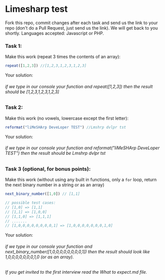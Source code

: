 # Limesharp test

Fork this repo, commit changes after each task and send us the link to your repo (don't do a Pull Request, just send us the link).
We will get back to you shortly. 
Languages accepted: Javascript or PHP. 

### Task 1: 
Make this work (repeat 3 times the contents of an array):
```javascript
repeat([1,2,3]) //[1,2,3,1,2,3,1,2,3]
```
Your solution:

###### if we type in our console your function and repeat([1,2,3]) then the result should be [1,2,3,1,2,3,1,2,3] 

### Task 2:
Make this work (no vowels, lowercase except the first letter):
```javascript
reformat("liMeSHArp DeveLoper TEST") //Lmshrp dvlpr tst
```
Your solution:

###### if we type in our console your function and reformat("liMeSHArp DeveLoper TEST") then the result should be Lmshrp dvlpr tst


### Task 3 (optional, for bonus points):
Make this work (without using any built in functions, only a `for` loop, return the next binary number in a string or as an array)
```javascript
next_binary_number([1,0]) // [1,1]

// possible test cases:
// [1,0] => [1,1]
// [1,1] => [1,0,0]
// [1,1,0] => [1,1,1]
// .......
// [1,0,0,0,0,0,0,0,0,1] => [1,0,0,0,0,0,0,0,1,0]
```
Your solution:

###### if we type in our console your function and next_binary_number([1,0,0,0,0,0,0,0,0,1]) then the result should look like 1,0,0,0,0,0,0,0,1,0 (or as an array).

###### If you get invited to the first interview read the What to expect.md file.
